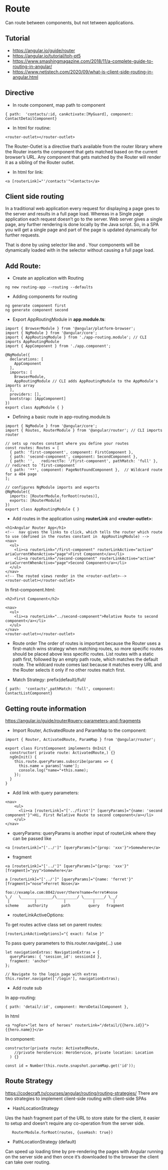 # Route
Can route between components, but not tetween applications.

## Tutorial
- https://angular.io/guide/router
- https://angular.io/tutorial/toh-pt5
- https://www.smashingmagazine.com/2018/11/a-complete-guide-to-routing-in-angular/
- https://www.netjstech.com/2020/09/what-is-client-side-routing-in-angular.html

## Directive
- In route component, map path to component
```
{ path:  'contacts/:id, canActivate:[MyGuard], component:  ContactDetailComponent}
```
- In html for routine:
```
<router-outlet></router-outlet>
```
The Router-Outlet is a directive that’s available from the router library where the Router inserts the component that gets matched based on the current browser’s URL. Any component that gets matched by the Router will render it as a sibling of the Router outlet.

- In html for link:
```
<a [routerLink]="'/contacts'">Contacts</a>
```

## Client side routing

In a traditional web application every request for displaying a page goes to the server and results in a full page load. Whereas in a Single page application each request doesn’t go to the server. Web server gives a single page, any further rendering is done locally by the Java script. So, in a SPA you will get a single page and part of the page is updated dynamically for further requests.

That is done by using selector like <app-root></app-root> and <router-outlet></router-outlet>. Your components will be dynamically loaded with in the selector without causing a full page load.

## Add Route: 
- Create an application with Routing
```
ng new routing-app --routing --defaults
```
- Adding components for routing
```
ng generate component first
ng generate component second
```
- Export AppRoutingModule in **app.module.ts**:
```
import { BrowserModule } from '@angular/platform-browser';
import { NgModule } from '@angular/core';
import { AppRoutingModule } from './app-routing.module'; // CLI imports AppRoutingModule
import { AppComponent } from './app.component';

@NgModule({
  declarations: [
    AppComponent
  ],
  imports: [
    BrowserModule,
    AppRoutingModule // CLI adds AppRoutingModule to the AppModule's imports array
  ],
  providers: [],
  bootstrap: [AppComponent]
})
export class AppModule { }
```
- Defining a basic route in app-routing.module.ts
```
import { NgModule } from '@angular/core';
import { Routes, RouterModule } from '@angular/router'; // CLI imports router

// sets up routes constant where you define your routes
const routes: Routes = [
  { path: 'first-component', component: FirstComponent },
  { path: 'second-component', component: SecondComponent },
  { path: '',   redirectTo: '/first-component', pathMatch: 'full' }, // redirect to `first-component`
  { path: '**', component: PageNotFoundComponent },  // Wildcard route for a 404 page
]; 

// configures NgModule imports and exports
@NgModule({
  imports: [RouterModule.forRoot(routes)],
  exports: [RouterModule]
})
export class AppRoutingModule { }
```
- Add routes in the application using **routerLink** and **\<router-outlet\>**:
```
<h1>Angular Router App</h1>
<!--  nav gives the links to click, which tells the router which route to use (defined in the routes constant in  AppRoutingModule) -->
<nav>
  <ul>
    <li><a routerLink="/first-component" routerLinkActive="active" ariaCurrentWhenActive="page">First Component</a></li>
    <li><a routerLink="/second-component" routerLinkActive="active" ariaCurrentWhenActive="page">Second Component</a></li>
  </ul>
</nav>
<!-- The routed views render in the <router-outlet>-->
<router-outlet></router-outlet>
```
In first-component.html:
```
<h2>First Component</h2>

<nav>
  <ul>
    <li><a routerLink="../second-component">Relative Route to second component</a></li>
  </ul>
</nav>
<router-outlet></router-outlet>
```
- Route order
The order of routes is important because the Router uses a first-match wins strategy when matching routes, so more specific routes should be placed above less specific routes. List routes with a static path first, followed by an empty path route, which matches the default route. The wildcard route comes last because it matches every URL and the Router selects it only if no other routes match first.

- Match Strategy: prefix(default)/full/
```
{ path:  'contacts',pathMatch: 'full', component:  ContactListComponent}
```

## Getting route information
https://angular.io/guide/router#query-parameters-and-fragments

- Import Router, ActivatedRoute and ParamMap to the component:
```
import { Router, ActivatedRoute, ParamMap } from '@angular/router';

export class FirstComponent implements OnInit {
  constructor( private route: ActivatedRoute,) {}
  ngOnInit() {
    this.route.queryParams.subscribe(params => {
      this.name = params['name'];
      console.log("name="+this.name);
    });
  }
}
```
- Add link with query parameters:
```
<nav>
    <ul>
      <li><a [routerLink]="['../first']" [queryParams]="{name: 'second component'}">Hi, First Relative Route to second component</a></li>
    </ul>
</nav>
```
- queryParams: queryParams is another input of routerLink where they can be passed like
```
<a [routerLink]="['../']" [queryParams]="{prop: 'xxx'}">Somewhere</a>
```

- fragment
```    
<a [routerLink]="['../']" [queryParams]="{prop: 'xxx'}" [fragment]="yyy">Somewhere</a>

a [routerLink]="['../']" [queryParams]="{name: 'ferret'}" [fragment]="nose">Ferret Nose</a>

foo://example.com:8042/over/there?name=ferret#nose
\_/   \______________/\_________/ \_________/ \__/
 |           |            |            |        |
scheme    authority      path        query   fragment
```

- routerLinkActiveOptions:

To get routes active class set on parent routes:
```
[routerLinkActiveOptions]="{ exact: false }"
```
To pass query parameters to this.router.navigate(...) use
```
let navigationExtras: NavigationExtras = {
  queryParams: { 'session_id': sessionId },
  fragment: 'anchor'
};

// Navigate to the login page with extras
this.router.navigate(['/login'], navigationExtras);
```

- Add route sub

In app-routing:
```
{ path: 'detail/:id', component: HeroDetailComponent },
```
In html
```
<a *ngFor="let hero of heroes" routerLink="/detail/{{hero.id}}"> {{hero.name}}</a>
```
In component:
```
constructor(private route: ActivatedRoute,
    //private heroService: HeroService, private location: Location
  ) {}
  
const id = Number(this.route.snapshot.paramMap.get('id'));
```

## Route Strategy
https://codecraft.tv/courses/angular/routing/routing-strategies/
There are two strategies to implement client-side routing with client-side SPAs
- HashLocationStrategy 

Ues the hash fragment part of the URL to store state for the client, it easier to setup and doesn’t require any co-operation from the server side.
```
   RouterModule.forRoot(routes, {useHash: true})
```

- PathLocationStrategy (default)

Can speed up loading time by pre-rendering the pages with Angular running on the server side and then once it’s downloaded to the browser the client can take over routing. 

